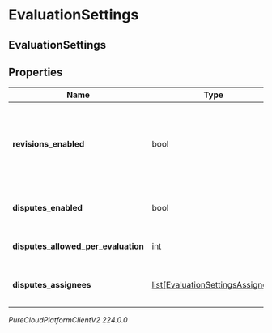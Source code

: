 # EvaluationSettings

## EvaluationSettings

## Properties

|Name | Type | Description | Notes|
|------------ | ------------- | ------------- | -------------|
| **revisions_enabled** | bool | Whether revisions are allowed for evaluations. When enabled, rescoring creates a new version of the evaluation and retracts the existing evaluation version. Does not apply for calibration evaluations. | [optional] |
| **disputes_enabled** | bool | Whether disputes are allowed for evaluations. Does not apply for calibration evaluations. | [optional] |
| **disputes_allowed_per_evaluation** | int | The maximum number of disputes allowed for an evaluation. | [optional] |
| **disputes_assignees** | [list[EvaluationSettingsAssignee]](EvaluationSettingsAssignee) | A list of assignees responsible for handling each dispute. This list size needs to be equal to disputesAllowedPerEvaluation. | [optional] |



_PureCloudPlatformClientV2 224.0.0_
